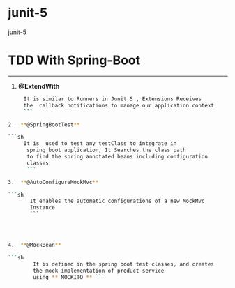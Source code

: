 # junit-5
junit-5 



# TDD With Spring-Boot
------------------------------------------------------

1.  **@ExtendWith**

 ```sh
      It is similar to Runners in Junit 5 , Extensions Receives
      the  callback notifications to manage our application context
      ```

2.  **@SpringBootTest**

 ```sh
      It is  used to test any testClass to integrate in
       spring boot application, It Searches the class path
       to find the spring annotated beans including configuration
       classes
       ```

3.  **@AutoConfigureMockMvc**

 ```sh
        It enables the automatic configurations of a new MockMvc
        Instance
        ```




4.  **@MockBean**

 ```sh
         It is defined in the spring boot test classes, and creates
         the mock implementation of product service
         using ** MOCKITO ** ```
